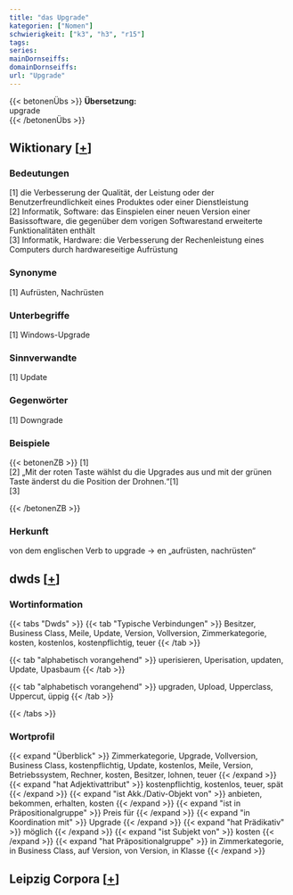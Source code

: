 ```yaml
---
title: "das Upgrade"
kategorien: ["Nomen"]
schwierigkeit: ["k3", "h3", "r15"]
tags:
series:
mainDornseiffs:
domainDornseiffs:
url: "Upgrade"
---
```


{{< betonenÜbs >}}
**Übersetzung:**  
upgrade  
{{< /betonenÜbs >}}

## Wiktionary [[+](https://de.wiktionary.org/wiki/Upgrade)]

### Bedeutungen
[1] die Verbesserung der Qualität, der Leistung oder der Benutzerfreundlichkeit eines Produktes oder einer Dienstleistung  
[2] Informatik, Software: das Einspielen einer neuen Version einer Basissoftware, die gegenüber dem vorigen Softwarestand erweiterte Funktionalitäten enthält  
[3] Informatik, Hardware: die Verbesserung der Rechenleistung eines Computers durch hardwareseitige Aufrüstung  

### Synonyme
[1] Aufrüsten, Nachrüsten  

### Unterbegriffe
[1] Windows-Upgrade  

### Sinnverwandte
[1] Update  

### Gegenwörter
[1] Downgrade  

### Beispiele
{{< betonenZB >}}
[1]  
[2] „Mit der roten Taste wählst du die Upgrades aus und mit der grünen Taste änderst du die Position der Drohnen.“[1]  
[3]  

{{< /betonenZB >}}
### Herkunft
von dem englischen Verb to upgrade → en „aufrüsten, nachrüsten“  



## dwds [[+](https://www.dwds.de/wb/Upgrade)]

### Wortinformation
{{< tabs "Dwds" >}}
{{< tab "Typische Verbindungen" >}}
Besitzer, Business Class, Meile, Update, Version, Vollversion, Zimmerkategorie, kosten, kostenlos, kostenpflichtig, teuer
{{< /tab >}}

{{< tab "alphabetisch vorangehend" >}}
uperisieren, Uperisation, updaten, Update, Upasbaum
{{< /tab >}}

{{< tab "alphabetisch vorangehend" >}}
upgraden, Upload, Upperclass, Uppercut, üppig
{{< /tab >}}

{{< /tabs >}}

### Wortprofil
{{< expand "Überblick" >}} Zimmerkategorie, Upgrade, Vollversion, Business Class, kostenpflichtig, Update, kostenlos, Meile, Version, Betriebssystem, Rechner, kosten, Besitzer, lohnen, teuer {{< /expand >}}
{{< expand "hat Adjektivattribut" >}} kostenpflichtig, kostenlos, teuer, spät {{< /expand >}}
{{< expand "ist Akk./Dativ-Objekt von" >}} anbieten, bekommen, erhalten, kosten {{< /expand >}}
{{< expand "ist in Präpositionalgruppe" >}} Preis für {{< /expand >}}
{{< expand "in Koordination mit" >}} Upgrade {{< /expand >}}
{{< expand "hat Prädikativ" >}} möglich {{< /expand >}}
{{< expand "ist Subjekt von" >}} kosten {{< /expand >}}
{{< expand "hat Präpositionalgruppe" >}} in Zimmerkategorie, in Business Class, auf Version, von Version, in Klasse {{< /expand >}}

## Leipzig Corpora [[+](https://corpora.uni-leipzig.de/en/res?word=Upgrade&corpusId=deu_newscrawl-public_2018)]

